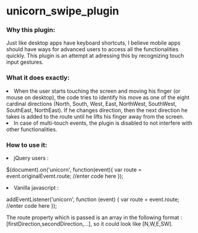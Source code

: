 unicorn_swipe_plugin
====================

<h3> Why this plugin: </h3>

Just like desktop apps have keyboard shortcuts, I believe mobile apps should have ways for advanced users to access all the functionalities quickly. This plugin is an attempt at adressing this by recognizing touch input gestures.

<h3> What it does exactly: </h3>

<li> When the user starts touching the screen and moving his finger (or mouse on desktop), the code tries to identify his move as one of the eight cardinal directions (North, South, West, East, NorthWest, SouthWest, SouthEast, NorthEast). If he changes direction, then the next direction he takes is added to the route until he lifts his finger away from the screen. 
<li> In case of multi-touch events, the plugin is disabled to not interfere with other functionalities.

<h3> How to use it: </h3>

<li> jQuery users : 

$(document).on('unicorn', function(event){ 
var route = event.originalEvemt.route;
//enter code here
});

<li> Vanilla javascript :

addEventListener('unicorn', function (event) { 
var route = event.route;
//enter code here
});

The route property which is passed is an array in the following format : [firstDirection,secondDirection,...], so it could look like [N,W,E,SW].

